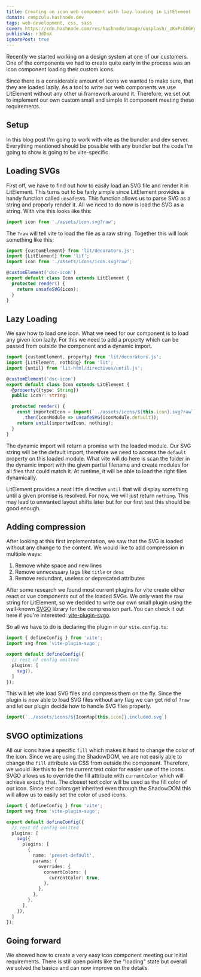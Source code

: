 ```yaml
---
title: Creating an icon web component with lazy loading in LitElement
domain: campzulu.hashnode.dev
tags: web-development, css, sass
cover: https://cdn.hashnode.com/res/hashnode/image/unsplash/_zKxPsGOGKg/upload/v1666550567525/TYz2JBy-V.jpeg?w=1600&h=840&fit=crop&crop=entropy&auto=compress,format&format=webp
publishAs: r3dDoX
ignorePost: true
---
```


Recently we started working on a design system at one of our customers. One of the components we had
to create quite early in the process was an icon component loading their custom icons.

Since there is a considerable amount of icons we wanted to make sure, that they are loaded lazily.
As a tool to write our web components we use LitElement without any other ui framework around it.
Therefore, we set out to implement our own custom small and simple lit component meeting these
requirements.

## Setup

In this blog post I'm going to work with vite as the bundler and dev server. Everything mentioned
should be possible with any bundler but the code I'm going to show is going to be vite-specific.

## Loading SVGs

First off, we have to find out how to easily load an SVG file and render it in LitElement. This
turns out to be fairly simple since LitElement provides a handy function called `unsafeSVG`. This
function allows us to parse SVG as a string and properly render it. All we need to do now is load
the SVG as a string. With vite this looks like this:

```javascript
import icon from './assets/icon.svg?raw';
```

The `?raw` will tell vite to load the file as a raw string. Together this will look something like
this:

```typescript
import {customElement} from 'lit/decorators.js';
import {LitElement} from 'lit';
import icon from './assets/icons/icon.svg?raw';

@customElement('dsc-icon')
export default class Icon extends LitElement {
  protected render() {
    return unsafeSVG(icon);
  }
}
```

## Lazy Loading

We saw how to load one icon. What we need for our component is to load any given icon lazily. For
this we need to add a property which can be passed from outside the component and a dynamic import.

```typescript
import {customElement, property} from 'lit/decorators.js';
import {LitElement, nothing} from 'lit';
import {until} from 'lit-html/directives/until.js';

@customElement('dsc-icon')
export default class Icon extends LitElement {
  @property({type: String})
  public icon?: string;

  protected render() {
    const importedIcon = import(`../assets/icons/${this.icon}.svg?raw`)
      .then(iconModule => unsafeSVG(iconModule.default));
    return until(importedIcon, nothing);
  }
}
```

The dynamic import will return a promise with the loaded module. Our SVG string will be the default
import, therefore we need to access the `default` property on this loaded module. What vite will do
here is scan the folder in the dynamic import with the given partial filename and create modules for
all files that could match it. At runtime, it will be able to load the right files dynamically.

LitElement provides a neat little directive `until` that will display something until a given
promise is resolved. For now, we will just return `nothing`. This may lead to unwanted layout shifts
later but for our first test this should be good enough.

## Adding compression

After looking at this first implementation, we saw that the SVG is loaded without any change to the
content. We would like to add compression in multiple ways:

1. Remove white space and new lines
2. Remove unnecessary tags like `title` or `desc`
3. Remove redundant, useless or deprecated attributes

After some research we found most current plugins for vite create either react or vue components out
of the loaded SVGs. We only want the raw string for LitElement, so we decided to write our own small
plugin using the well-known [SVGO](https://github.com/svg/svgo) library for the compression part.
You can check it out here if you're
interested: [vite-plugin-svgo](https://github.com/r3dDoX/vite-plugin-svgo).

So all we have to do is declaring the plugin in our `vite.config.ts`:

```typescript
import { defineConfig } from 'vite';
import svg from 'vite-plugin-svgo';

export default defineConfig({
  // rest of config omitted
  plugins: [
    svg(),
  ]
});
```

This will let vite load SVG files and compress them on the fly. Since the plugin is now able to load
SVG files without any flag we can get rid of `?raw` and let our plugin decide how to handle SVG
files properly.

```typescript
import(`../assets/icons/${IconMap[this.icon]}.included.svg`)
```

## SVGO optimizations

All our icons have a specific `fill` which makes it hard to change the color of the icon. Since we
are using the ShadowDOM, we are not easily able to change the `fill` attribute via CSS from outside
the component. Therefore, we would like this to be the current text color for easier use of the
icons. SVGO allows us to override the fill attribute with `currentColor` which will achieve exactly
that. The closest text color will be used as the fill color of our icon. Since text colors get
inherited even through the ShadowDOM this will allow us to easily set the color of used icons.

```typescript
import { defineConfig } from 'vite';
import svg from 'vite-plugin-svgo';

export default defineConfig({
  // rest of config omitted
  plugins: [
    svg({
      plugins: [
        {
          name: 'preset-default',
          params: {
            overrides: {
              convertColors: {
                currentColor: true,
              },
            },
          },
        },
      ],
    }),
  ]
});
```

## Going forward

We showed how to create a very easy icon component meeting our initial requirements. There is still
open points like the "loading" state but overall we solved the basics and can now improve on the
details.
